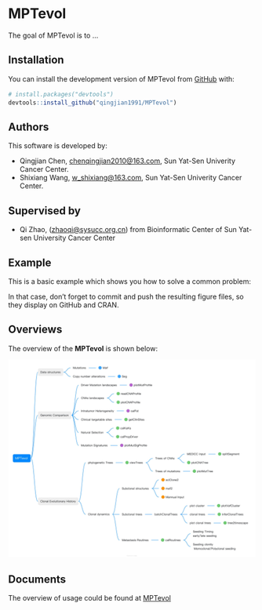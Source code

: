 
<!-- README.md is generated from README.Rmd. Please edit that file -->

# MPTevol

<!-- badges: start -->
<!-- badges: end -->

The goal of MPTevol is to …

## Installation

You can install the development version of MPTevol from
[GitHub](https://github.com/) with:

``` r
# install.packages("devtools")
devtools::install_github("qingjian1991/MPTevol")
```

## Authors

This software is developed by:

-   Qingjian Chen, <chenqingjian2010@163.com>, Sun Yat-Sen Univerity
    Cancer Center.
-   Shixiang Wang, <w_shixiang@163.com>, Sun Yat-Sen Univerity Cancer
    Center.

## Supervised by

* Qi Zhao, (zhaoqi@sysucc.org.cn) from Bioinformatic Center of Sun
Yat-sen University Cancer Center

## Example

This is a basic example which shows you how to solve a common problem:

In that case, don’t forget to commit and push the resulting figure
files, so they display on GitHub and CRAN.

## Overviews

The overview of the **MPTevol** is shown below:

![structures](/inst/MPTevol_Structure.jpg)

## Documents

The overview of usage could be found at [MPTevol](https://rpubs.com/cqj_00/MPTevol)



